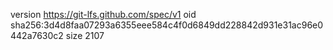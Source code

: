 version https://git-lfs.github.com/spec/v1
oid sha256:3d4d8faa07293a6355eee584c4f0d6849dd228842d931e31ac96e0442a7630c2
size 2107
